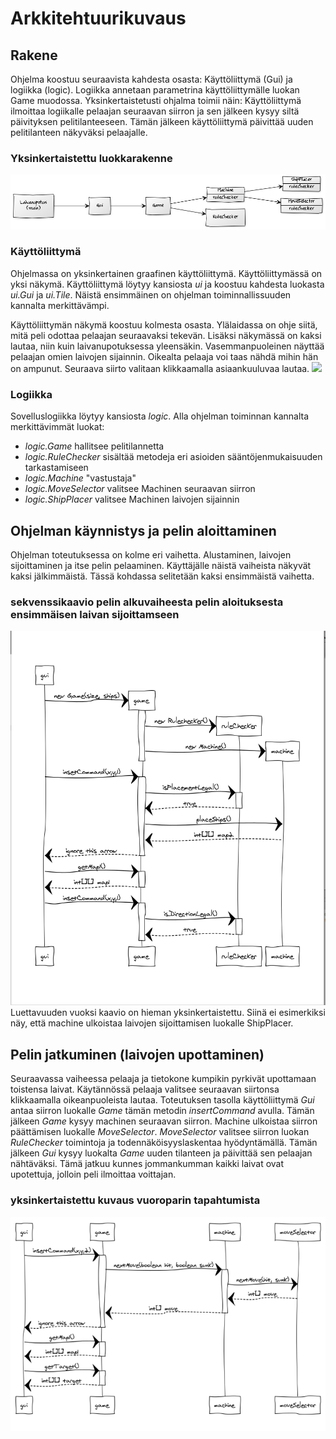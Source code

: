 # Arkkitehtuurikuvaus
## Rakene
Ohjelma koostuu seuraavista kahdesta osasta: Käyttöliittymä (Gui) ja logiikka (logic). Logiikka annetaan parametrina käyttöliittymälle luokan Game muodossa. Yksinkertaistetusti ohjalma toimii näin: Käyttöliittymä ilmoittaa logiikalle pelaajan seuraavan siirron ja sen jälkeen kysyy siltä päivityksen pelitilanteeseen. Tämän jälkeen käyttöliittymä päivittää uuden pelitilanteen näkyväksi pelaajalle.


### Yksinkertaistettu luokkarakenne
![](https://github.com/mazantti/ot-harjoitustyo/blob/master/dokumentaatio/luokkakaavio3.png)


### Käyttöliittymä
Ohjelmassa on yksinkertainen graafinen käyttöliittymä. Käyttöliittymässä on yksi näkymä. Käyttöliittymä löytyy kansiosta *ui* ja koostuu kahdesta luokasta *ui.Gui* ja *ui.Tile*. Näistä ensimmäinen on ohjelman toiminnallissuuden kannalta merkittävämpi.

Käyttöliittymän näkymä koostuu kolmesta osasta. Ylälaidassa on ohje siitä, mitä peli odottaa pelaajan seuraavaksi tekevän. Lisäksi näkymässä on kaksi lautaa, niin kuin laivanupotuksessa yleensäkin. Vasemmanpuoleinen näyttää pelaajan omien laivojen sijainnin. Oikealta pelaaja voi taas nähdä mihin hän on ampunut. Seuraava siirto valitaan klikkaamalla asiaankuuluvaa lautaa.
![](https://github.com/mazantti/ot-harjoitustyo/blob/master/dokumentaatio/kayttoliityma.png)

### Logiikka 
Sovelluslogiikka löytyy kansiosta *logic*. Alla ohjelman toiminnan kannalta merkittävimmät luokat:

- *logic.Game* hallitsee pelitilannetta
- *logic.RuleChecker* sisältää metodeja eri asioiden sääntöjenmukaisuuden tarkastamiseen
- *logic.Machine* "vastustaja"
- *logic.MoveSelector* valitsee Machinen seuraavan siirron
- *logic.ShipPlacer* valitsee Machinen laivojen sijainnin

## Ohjelman käynnistys ja pelin aloittaminen
Ohjelman toteutuksessa on kolme eri vaihetta. Alustaminen, laivojen sijoittaminen ja itse pelin pelaaminen. Käyttäjälle näistä vaiheista näkyvät kaksi jälkimmäistä. Tässä kohdassa selitetään kaksi ensimmäistä vaihetta. 

### sekvenssikaavio pelin alkuvaiheesta pelin aloituksesta ensimmäisen laivan sijoittamseen
![](https://github.com/mazantti/ot-harjoitustyo/blob/master/dokumentaatio/alkusekvenssi.png)
Luettavuuden vuoksi kaavio on hieman yksinkertaistettu. Siinä ei esimerkiksi näy, että machine ulkoistaa laivojen sijoittamisen luokalle ShipPlacer. 

## Pelin jatkuminen (laivojen upottaminen)
Seuraavassa vaiheessa pelaaja ja tietokone kumpikin pyrkivät upottamaan toistensa laivat. Käytännössä pelaaja valitsee seuraavan siirtonsa klikkaamalla oikeanpuoleista lautaa. Toteutuksen tasolla käyttöliittymä *Gui* antaa siirron luokalle *Game* tämän metodin *insertCommand* avulla. Tämän jälkeen *Game* kysyy machinen seuraavan siirron. Machine ulkoistaa siirron päättämisen luokalle *MoveSelector*. *MoveSelector* valitsee siirron luokan *RuleChecker* toimintoja ja todennäköisyyslaskentaa hyödyntämällä. Tämän jälkeen *Gui* kysyy luokalta *Game* uuden tilanteen ja päivittää sen pelaajan nähtäväksi. Tämä jatkuu kunnes jommankumman kaikki laivat ovat upotettuja, jolloin peli ilmoittaa voittajan. 

### yksinkertaistettu kuvaus vuoroparin tapahtumista
![](https://github.com/mazantti/ot-harjoitustyo/blob/master/dokumentaatio/nextMove.png)


